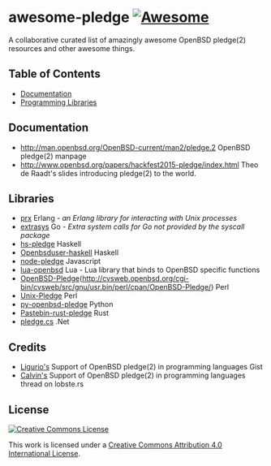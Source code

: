 # awesome-pledge [![Awesome](https://cdn.rawgit.com/sindresorhus/awesome/d7305f38d29fed78fa85652e3a63e154dd8e8829/media/badge.svg)](https://github.com/sindresorhus/awesome)
A collaborative curated list of amazingly awesome OpenBSD pledge(2) resources and other awesome things.

## Table of Contents
- [Documentation](#documentation)
- [Programming Libraries](#libraries)

## Documentation
 - http://man.openbsd.org/OpenBSD-current/man2/pledge.2 OpenBSD pledge(2) manpage
 - http://www.openbsd.org/papers/hackfest2015-pledge/index.html Theo de Raadt's slides introducing pledge(2) to the world.

## Libraries
- [prx](https://github.com/msantos/prx) Erlang - *an Erlang library for interacting with Unix processes*
- [extrasys](https://github.com/ylih/extrasys) Go - *Extra system calls for Go not provided by the syscall package*
- [hs-pledge](https://github.com/oherrala/hs-pledge) Haskell
- [Openbsduser-haskell](http://openbsd-archive.7691.n7.nabble.com/pledge-2-binding-for-Haskell-td287889.html) Haskell
- [node-pledge](https://github.com/qbit/node-pledge) Javascript
- [lua-openbsd](https://github.com/n0la/lua-openbsd) Lua - Lua library that binds to OpenBSD specific functions
- [OpenBSD-Pledge](https://github.com/afresh1/OpenBSD-Pledge)(http://cvsweb.openbsd.org/cgi-bin/cvsweb/src/gnu/usr.bin/perl/cpan/OpenBSD-Pledge/) Perl
- [Unix-Pledge](https://github.com/rfarr/Unix-Pledge) Perl
- [py-openbsd-pledge](https://github.com/jarmani/py-openbsd-pledge) Python
- [Pastebin-rust-pledge](http://pastebin.com/P89kV6uR) Rust
- [pledge.cs](https://github.com/NattyNarwhal/pledge.cs) .Net

## Credits
 - [Ligurio's](https://gist.github.com/ligurio/f6114bd1df371047dd80ea9b8a55c104) Support of OpenBSD pledge(2) in programming languages Gist 
 - [Calvin's](https://lobste.rs/s/dmhmdc/support_of_openbsd_pledge_2_in_programming_languages) Support of OpenBSD pledge(2) in programming languages thread on lobste.rs

## License

[![Creative Commons License](http://i.creativecommons.org/l/by/4.0/88x31.png)](http://creativecommons.org/licenses/by/4.0/)

This work is licensed under a [Creative Commons Attribution 4.0 International License](http://creativecommons.org/licenses/by/4.0/).
